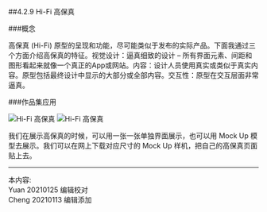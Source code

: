 
##4.2.9 Hi-Fi 高保真

###概念

高保真 (Hi-Fi) 原型的呈现和功能，尽可能类似于发布的实际产品。下面我通过三个方面介绍高保真的特征。视觉设计：逼真细致的设计 – 所有界面元素、间距和图形看起来就像一个真正的App或网站。内容：设计人员使用真实或类似于真实内容。原型包括最终设计中显示的大部分或全部内容。交互性：原型在交互层面非常逼真。


###作品集应用

![ Hi-Fi 高保真 ](http://kitpic.makebi.net/2021/social_16.jpg)
![ Hi-Fi 高保真 ](http://kitpic.makebi.net/2021/social_17.jpg)

我们在展示高保真的时候，可以用一张一张单独界面展示，也可以用 Mock Up 模型去展示。我们可以在网上下载对应尺寸的 Mock Up 样机，把自己的高保真页面贴上去。


---
本内容:    
Yuan 20210125 编辑校对  
Cheng 20210113 编辑添加

